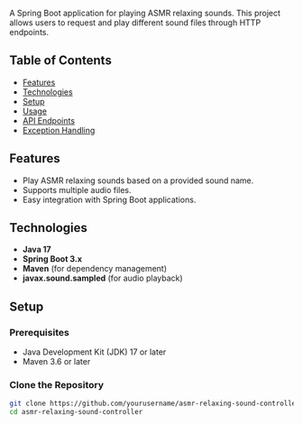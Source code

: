 A Spring Boot application for playing ASMR relaxing sounds. This project allows users to request and play different sound files through HTTP endpoints.

## Table of Contents

- [Features](#features)
- [Technologies](#technologies)
- [Setup](#setup)
- [Usage](#usage)
- [API Endpoints](#api-endpoints)
- [Exception Handling](#exception-handling)



## Features

- Play ASMR relaxing sounds based on a provided sound name.
- Supports multiple audio files.
- Easy integration with Spring Boot applications.

## Technologies

- **Java 17**
- **Spring Boot 3.x**
- **Maven** (for dependency management)
- **javax.sound.sampled** (for audio playback)

## Setup

### Prerequisites

- Java Development Kit (JDK) 17 or later
- Maven 3.6 or later

### Clone the Repository

```bash
git clone https://github.com/yourusername/asmr-relaxing-sound-controller.git
cd asmr-relaxing-sound-controller
